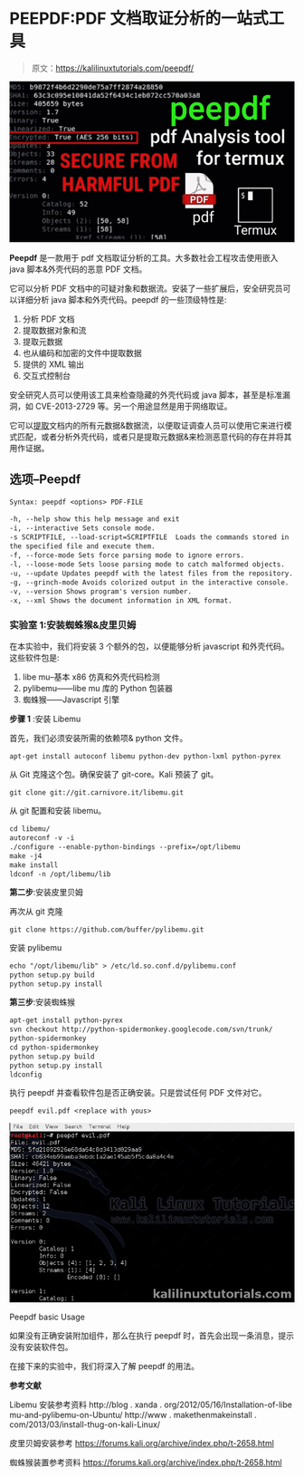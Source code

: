 # PEEPDF:PDF 文档取证分析的一站式工具

> 原文：<https://kalilinuxtutorials.com/peepdf/>

[![PEEPDF](img/45e14f75d5fd9b9dc2b2caaff0c12666.png "PEEPDF")](https://blogger.googleusercontent.com/img/b/R29vZ2xl/AVvXsEicZEeA-sqO_S3pRKVYMaKXgMcU7zLKVuyMD1SPbZD9cH2r-Om3J0PVPm1WjOsmWhaPu1W45x8QQd6q1VG2HR5MDpawbJe2j8dcwvQcAQKS50KgYJrn0ahsuAXckbDMQJLw3fjVbaKQ9gKqkOqBm0ZkfmHKtV2sazUiMPqHxyfq0N-d2attHPm3vPUX/s16000/PEEPDF.webp)

**Peepdf** 是一款用于 pdf 文档取证分析的工具。大多数社会工程攻击使用嵌入 java 脚本&外壳代码的恶意 PDF 文档。

它可以分析 PDF 文档中的可疑对象和数据流。安装了一些扩展后，安全研究员可以详细分析 java 脚本和外壳代码。peepdf 的一些顶级特性是:

1.  分析 PDF 文档
2.  提取数据对象和流
3.  提取元数据
4.  也从编码和加密的文件中提取数据
5.  提供的 XML 输出
6.  交互式控制台

安全研究人员可以使用该工具来检查隐藏的外壳代码或 java 脚本，甚至是标准漏洞，如 CVE-2013-2729 等。另一个用途显然是用于网络取证。

它可以[提取](http://eternal-todo.com/tools/peepdf-pdf-analysis-tool)文档内的所有元数据&数据流，以便取证调查人员可以使用它来进行模式匹配，或者分析外壳代码，或者只是提取元数据&来检测恶意代码的存在并将其用作证据。

## **选项–Peepdf**

```
Syntax: peepdf <options> PDF-FILE
```

```
-h, --help show this help message and exit
-i, --interactive Sets console mode.
-s SCRIPTFILE, --load-script=SCRIPTFILE  Loads the commands stored in the specified file and execute them.
-f, --force-mode Sets force parsing mode to ignore errors.
-l, --loose-mode Sets loose parsing mode to catch malformed objects.
-u, --update Updates peepdf with the latest files from the repository.
-g, --grinch-mode Avoids colorized output in the interactive console.
-v, --version Shows program's version number.
-x, --xml Shows the document information in XML format.
```

### 实验室 1:安装蜘蛛猴&皮里贝姆

在本实验中，我们将安装 3 个额外的包，以便能够分析 javascript 和外壳代码。这些软件包是:

1.  libe mu–基本 x86 仿真和外壳代码检测
2.  pylibemu——libe mu 库的 Python 包装器
3.  蜘蛛猴——Javascript 引擎

**步骤 1** :安装 Libemu

首先，我们必须安装所需的依赖项& python 文件。

```
apt-get install autoconf libemu python-dev python-lxml python-pyrex
```

从 Git 克隆这个包。确保安装了 git-core。Kali 预装了 git。

```
git clone git://git.carnivore.it/libemu.git
```

从 git 配置和安装 libemu。

```
cd libemu/
autoreconf -v -i
./configure --enable-python-bindings --prefix=/opt/libemu
make -j4
make install
ldconf -n /opt/libemu/lib
```

**第二步**:安装皮里贝姆

再次从 git 克隆

```
git clone https://github.com/buffer/pylibemu.git
```

安装 pylibemu

```
echo "/opt/libemu/lib" > /etc/ld.so.conf.d/pylibemu.conf
python setup.py build
python setup.py install
```

**第三步**:安装蜘蛛猴

```
apt-get install python-pyrex
svn checkout http://python-spidermonkey.googlecode.com/svn/trunk/ python-spidermonkey
cd python-spidermonkey
python setup.py build
python setup.py install
ldconfig
```

执行 peepdf 并查看软件包是否正确安装。只是尝试任何 PDF 文件对它。

```
peepdf evil.pdf <replace with yous>
```

[![peepdf](img/4b08b03dea4c36479c9c738c47a1aa6a.png)](http://kalilinuxtutorials.com/peepdf/peepdf1/)

Peepdf basic Usage

如果没有正确安装附加组件，那么在执行 peepdf 时，首先会出现一条消息，提示没有安装软件包。

在接下来的实验中，我们将深入了解 peepdf 的用法。

**参考文献**

Libemu 安装参考资料
http://blog . xanda . org/2012/05/16/Installation-of-libe mu-and-pylibemu-on-Ubuntu/
http://www . makethenmakeinstall . com/2013/03/install-thug-on-kali-Linux/

皮里贝姆安装参考
https://forums.kali.org/archive/index.php/t-2658.html

蜘蛛猴装置参考资料
https://forums.kali.org/archive/index.php/t-2658.html